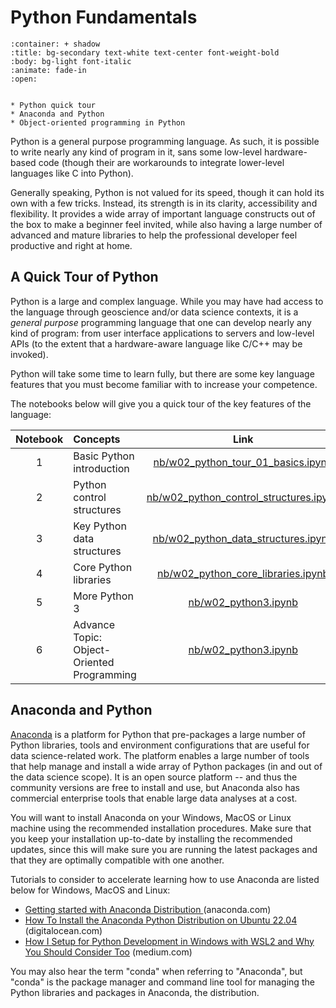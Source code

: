 Python Fundamentals 
=====  

````{dropdown}  OBJECTIVES
:container: + shadow
:title: bg-secondary text-white text-center font-weight-bold
:body: bg-light font-italic
:animate: fade-in
:open:


* Python quick tour
* Anaconda and Python
* Object-oriented programming in Python
````

Python is a general purpose programming language.  As such, it is possible to write nearly any kind of program in it, sans some low-level hardware-based code (though their are workarounds to integrate lower-level languages like C into Python).

Generally speaking, Python is not valued for its speed, though it can hold its own with a few tricks.  Instead, its strength is in its clarity, accessibility and flexibility.  It provides a wide array of important language constructs out of the box to make a beginner feel invited, while also having a large number of advanced and mature libraries to help the professional developer feel productive and right at home.

## A Quick Tour of Python 
Python is a large and complex language.  While you may have had access to the language through geoscience and/or data science contexts, it is a _general purpose_ programming language that one can develop nearly any kind of program: from user interface applications to servers and low-level APIs (to the extent that a hardware-aware language like C/C++ may be invoked).

Python will take some time to learn fully, but there are some key language features that you must become familiar with to increase your competence.

The notebooks below will give you a quick tour of the key features of the language:

| Notebook | Concepts | Link |
|:--:|:---|:--:|
| 1 | Basic Python introduction | [nb/w02_python_tour_01_basics.ipynb](nb/w02_python_tour_01_basics.ipynb)
| 2 | Python control structures | [nb/w02_python_control_structures.ipynb](nb/w02_python_control_structures.ipynb)
| 3 | Key Python data structures | [nb/w02_python_data_structures.ipynb](nb/w02_python_data_structures.ipynb)
| 4 | Core Python libraries | [nb/w02_python_core_libraries.ipynb](nb/w02_python_core_libraries.ipynb)
| 5 | More Python 3 | [nb/w02_python3.ipynb](nb/w02_python3.ipynb)
| 6 | Advance Topic: Object-Oriented Programming | [nb/w02_python3.ipynb](nb/w02_oop.ipynb) |

## Anaconda and Python

[Anaconda](https://anaconda.com) is a platform for Python that pre-packages a large number of Python libraries, tools and environment configurations that are useful for data science-related work.  The platform enables a large number of tools that help manage and install a wide array of Python packages (in and out of the data science scope).  It is an open source platform -- and thus the community versions are free to install and use, but Anaconda also has commercial enterprise tools that enable large data analyses at a cost.

You will want to install Anaconda on your Windows, MacOS or Linux machine using the recommended installation procedures.  Make sure that you keep your installation up-to-date by installing the recommended updates, since this will make sure you are running the latest packages and that they are optimally compatible with one another.

Tutorials to consider to accelerate learning how to use Anaconda are listed below for Windows, MacOS and Linux:

* [Getting started with Anaconda Distribution
](https://docs.anaconda.com/free/anaconda/getting-started/index.html) (anaconda.com)
* [How To Install the Anaconda Python Distribution on Ubuntu 22.04](https://www.digitalocean.com/community/tutorials/how-to-install-the-anaconda-python-distribution-on-ubuntu-22-04) (digitalocean.com)
* [How I Setup for Python Development in Windows with WSL2 and Why You Should Consider Too](https://medium.com/geekculture/how-i-setup-for-python-development-in-windows-with-wsl2-and-why-you-should-consider-too-24187c9ed3a0) (medium.com)

You may also hear the term "conda" when referring to "Anaconda", but "conda" is the package manager and command line tool for managing the Python libraries and packages in Anaconda, the distribution.

